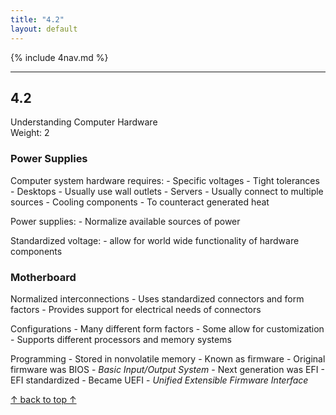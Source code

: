 ```yaml
---
title: "4.2"
layout: default
---
```


{% include 4nav.md %}

---

## 4.2
Understanding Computer Hardware  
Weight: 2  

### Power Supplies
Computer system hardware requires:
    - Specific voltages
    - Tight tolerances
    - Desktops
        - Usually use wall outlets
    - Servers
        - Usually connect to multiple sources
    - Cooling components
        - To counteract generated heat

Power supplies:
    - Normalize available sources of power

Standardized voltage:
    - allow for world wide functionality of hardware components

### Motherboard
Normalized interconnections
    - Uses standardized connectors and form factors
    - Provides support for electrical needs of connectors

Configurations
    - Many different form factors
    - Some allow for customization 
    - Supports different processors and memory systems

Programming
    - Stored in nonvolatile memory
        - Known as firmware
    - Original firmware was BIOS
        - *Basic Input/Output System*
    - Next generation was EFI
        - EFI standardized 
        - Became UEFI
            - *Unified Extensible Firmware Interface*
        



<!-- HTML for Back to Top Button -->
<a href="#" id="back-to-top" title="Back to top">&uarr; back to top &uarr;</a>

<!-- Link to external JS file -->
<script src="{{ "/assets/js/back-to-top.js" | relative_url }}"></script>
        